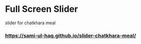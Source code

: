 # Full Screen Slider
slider for chatkhara meal

### https://sami-ul-haq.github.io/slider-chatkhara-meal/
